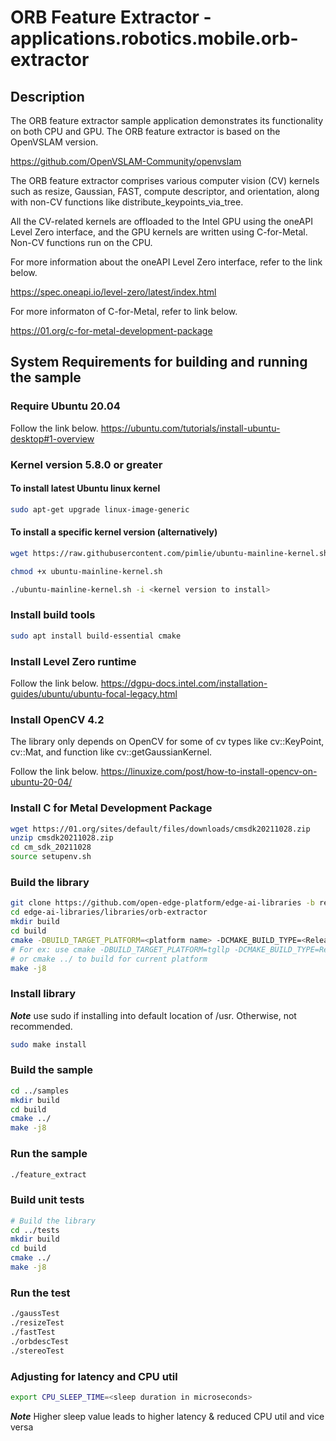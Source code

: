 # ORB Feature Extractor - applications.robotics.mobile.orb-extractor

Description
-----------------------------------------------------------------------------
The ORB feature extractor sample application demonstrates its functionality on both CPU and GPU. The ORB feature extractor is based on the OpenVSLAM version.

https://github.com/OpenVSLAM-Community/openvslam

The ORB feature extractor comprises various computer vision (CV) kernels such as resize, Gaussian, FAST, compute descriptor, and orientation, along with non-CV functions like distribute_keypoints_via_tree.

All the CV-related kernels are offloaded to the Intel GPU using the oneAPI Level Zero interface, and the GPU kernels are written using C-for-Metal. Non-CV functions run on the CPU.

For more information about the oneAPI Level Zero interface, refer to the link below.

https://spec.oneapi.io/level-zero/latest/index.html

For more informaton of C-for-Metal, refer to link below.

https://01.org/c-for-metal-development-package


System Requirements for building and running the sample
-----------------------------------------------------------------------------

### Require Ubuntu 20.04
Follow the link below.
https://ubuntu.com/tutorials/install-ubuntu-desktop#1-overview

### Kernel version 5.8.0 or greater

#### To install latest Ubuntu linux kernel

```bash  
sudo apt-get upgrade linux-image-generic 
```

#### To install a specific kernel version (alternatively)
 ```bash
wget https://raw.githubusercontent.com/pimlie/ubuntu-mainline-kernel.sh/master/ubuntu-mainline-kernel.sh
```
```bash
chmod +x ubuntu-mainline-kernel.sh
```
```bash
./ubuntu-mainline-kernel.sh -i <kernel version to install>
```

### Install build tools
```bash
sudo apt install build-essential cmake
```

### Install Level Zero runtime
Follow the link below.
https://dgpu-docs.intel.com/installation-guides/ubuntu/ubuntu-focal-legacy.html

### Install OpenCV 4.2
The library only depends on OpenCV for some of cv types like cv::KeyPoint, cv::Mat,
and function like cv::getGaussianKernel.  

Follow the link below.
https://linuxize.com/post/how-to-install-opencv-on-ubuntu-20-04/

### Install C for Metal Development Package
```bash
wget https://01.org/sites/default/files/downloads/cmsdk20211028.zip
unzip cmsdk20211028.zip
cd cm_sdk_20211028
source setupenv.sh
```

### Build the library
```bash
git clone https://github.com/open-edge-platform/edge-ai-libraries -b release-1.2.0
cd edge-ai-libraries/libraries/orb-extractor
mkdir build
cd build
cmake -DBUILD_TARGET_PLATFORM=<platform name> -DCMAKE_BUILD_TYPE=<Release/Debug> -DCMAKE_INSTALL_PATH=<path to installation folder> ../ 
# For ex: use cmake -DBUILD_TARGET_PLATFORM=tgllp -DCMAKE_BUILD_TYPE=Release ../ to build for tigerlake
# or cmake ../ to build for current platform
make -j8
```
### Install library

***Note*** use sudo if installing into default location of /usr. Otherwise, not recommended.
```bash
sudo make install
```
### Build the sample
```bash
cd ../samples
mkdir build
cd build
cmake ../
make -j8
```
### Run the sample
```bash
./feature_extract
```
### Build unit tests
```bash
# Build the library
cd ../tests
mkdir build
cd build
cmake ../
make -j8
```
### Run the test
```bash
./gaussTest
./resizeTest
./fastTest
./orbdescTest
./stereoTest
```

### Adjusting for latency and CPU util
```bash
export CPU_SLEEP_TIME=<sleep duration in microseconds>
```
***Note*** Higher sleep value leads to higher latency & reduced CPU util and vice versa
